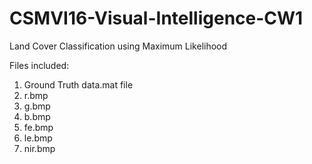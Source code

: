 # CSMVI16-Visual-Intelligence-CW1
Land Cover Classification using Maximum Likelihood

Files included:
1. Ground Truth data.mat file
2. r.bmp
3. g.bmp
4. b.bmp
5. fe.bmp
6. le.bmp
7. nir.bmp
